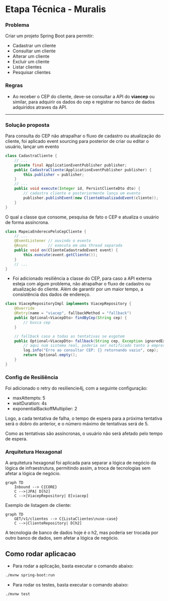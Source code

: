 # Etapa Técnica - Muralis
### Problema
Criar um projeto Spring Boot para permitir:
- Cadastrar um cliente
- Consultar um cliente
- Alterar um cliente
- Excluir um cliente
- Listar clientes
- Pesquisar clientes

### Regras
- Ao receber o CEP do cliente, deve-se consultar a API do **viaecep** ou similar, para adquirir os dados do cep e registrar no banco de dados adquiridos atraves da API.

---

### Solução proposta
Para consulta do CEP não atrapalhar o fluxo de cadastro ou atualização do cliente, foi aplicado event sourcing para posterior de criar ou editar o usuário, lançar um evento

```java
class CadastraCliente {
    // ...
    private final ApplicationEventPublisher publisher;
    public CadastraCliente(ApplicationEventPublisher publisher) {
        this.publisher = publisher;
    }
    // ...
    public void execute(Integer id, PersistClienteDto dto) {
        // cadastra cliente e posteriormente lança um evento
        publisher.publishEvent(new ClienteAtualizadoEvent(cliente));
    }
}
```
O qual a classe que consome, pesquisa de fato o CEP e atualiza o usuário de forma assíncrona.
```java
class MapeiaEnderecoPeloCepCliente {
    // ...
    @EventListener // ouvindo o evento
    @Async         // executa em uma thread separada
    public void on(ClienteCadastradoEvent event) {
        this.execute(event.getCliente());
    }
    // ...
}
```

- Foi adicionado resiliência a classe do CEP, para caso a API externa esteja com algum problema, não atrapalhar o fluxo de cadastro ou atualização do cliente. Além de garantir por um maior tempo, a consistência dos dados de endereço.
```java
class ViacepRepositoryImpl implements ViacepRepository {
    @Override
    @Retry(name = "viacep", fallbackMethod = "fallback")
    public Optional<ViacepDto> findByCep(String cep) {
        // busca cep
    }

    // fallback caso a todas as tentativas se esgotem
    public Optional<ViacepDto> fallback(String cep, Exception ignoredEx) {
        // aqui num sistema real, poderia ser notificado tanto a empresa parceira, quanto o cliente
        log.info("Erro ao consultar CEP: {} retornando vazio", cep);
        return Optional.empty();
    }
}
```

### Config de Resiliência
Foi adicionado o retry do resiliencie4j, com a seguinte configuração:
- maxAttempts: 5
- waitDuration: 4s
- exponentialBackoffMultiplier: 2

Logo, a cada tentativa de falha, o tempo de espera para a próxima tentativa será o dobro do anterior, e o número máximo de tentativas será de 5.

Como as tentativas são assíncronas, o usuário não será afetado pelo tempo de espera.

### Arquitetura Hexagonal
A arquitetura hexagonal foi aplicada para separar a lógica de negócio da lógica de infraestrutura, permitindo assim, a troca de tecnologias sem afetar a lógica de negócio.
```mermaid
graph TD
    Inbound --> C{CORE}
    C -->|JPA| D[h2]
    C -->|ViacepRepository| E[viacep]
```

Exemplo de listagem de cliente:
```mermaid
graph TD
    GET/v1/clientes --> C{ListaClientes\nuse-case}
    C -->|ClienteRepository| D[h2]
```
A tecnologia de banco de dados hoje é o h2, mas poderia ser trocada por outro banco de dados, sem afetar a lógica de negócio.

## Como rodar aplicacao
- Para rodar a aplicação, basta executar o comando abaixo:
```bash
./mvnw spring-boot:run
```
- Para rodar os testes, basta executar o comando abaixo:
```bash
./mvnw test
```